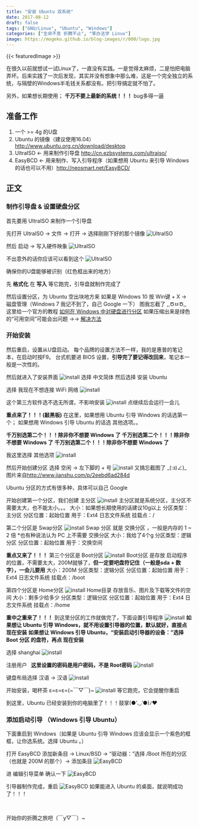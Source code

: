 ```yaml
---
title: "安装 Ubuntu 双系统"
date: 2017-08-12
draft: false
tags: ["GNU/Linux", "Ubuntu", "Windows"]
categories: ["生命不息 折腾不止", "笨办法学 Linux"]
image: https://mogeko.github.io/blog-images/r/000/logo.jpg
---
```


{{< featuredImage >}}

在很久以前就想试一试Linux了，一直没有实践。一是觉得太麻烦，二是怕把电脑弄坏。后来实践了一次后发现，其实并没有想象中那么难，这是一个完全独立的系统，与隔壁的Windows半毛钱关系都没有。把引导搞定就不怕了。

另外，如果想长期使用；
**千万不要上最新的系统！！！**
bug多得一逼

<!-- more -->

## 准备工作

1. 一个 >= 4g 的U盘
2. Ubuntu 的镜像（建议使用16.04）<http://www.ubuntu.org.cn/download/desktop>
3. UltraISO <- 用来制作引导盘 <http://cn.ezbsystems.com/ultraiso/>
4. EasyBCD <- 用来制作、写入引导程序（如果想用 Ubuntu 来引导 Windows 的话也可以不用）<http://neosmart.net/EasyBCD/>

## 正文

### 制作引导盘 & 设置硬盘分区

首先要用 UltraISO 来制作一个引导盘

先打开 UltraISO -> 文件 -> 打开 -> 选择刚刚下好的那个镜像
![UltraISO](https://mogeko.github.io/blog-images/r/000/UltraISO_1.png)

然后 启动 -> 写入硬件映象
![UltraISO](https://mogeko.github.io/blog-images/r/000/UltraISO_2.png)

不出意外的话你应该可以看到这个
![UltraISO](https://mogeko.github.io/blog-images/r/000/UltraISO_3.png)

确保你的U盘能够被识别（红色框出来的地方）

先 **格式化** 在 **写入** 等它跑完，引导盘就制作完成了

然后设置分区，为 Ubuntu 空出块地方来
如果是 Windows 10 按 Win键 + X -> 磁盘管理（Windows 7 我记不到了，自己 Google 一下）
图我忘截了 ,,ԾㅂԾ,, 这里给一个官方的教程 [如何在 Windows 中对硬盘进行分区](https://support.microsoft.com/zh-cn/help/944248)
如果压缩出来是绿色的“可用空间”可能会出问题
->-> [解决方法](https://answers.microsoft.com/zh-hans/windows/forum/windows_7-windows_install/%E7%A3%81%E7%9B%98%E5%88%86%E5%8C%BA%E8%BD%AC/bd333d12-e04d-46f8-bcd4-91973bb56cb9?auth=1)

### 开始安装

然后重启，设置从U盘启动。
每个品牌的设置方法不一样，我的是惠普的笔记本，在启动时按F9。
台式机要进 BIOS 设置，**引导完了要记得改回来**，笔记本一般是一次性的。

然后就进入了安装界面
![install](https://mogeko.github.io/blog-images/r/000/install_1.jpg)
选择 中文简体 然后选择 安装 Ubuntu

选择 我现在不想连接 WiFi 网络
![install](https://mogeko.github.io/blog-images/r/000/install_2.jpg)

这个第三方软件选不选无所谓，不影响安装
![install](https://mogeko.github.io/blog-images/r/000/install_3.jpg)
点继续后会运行一会儿

**重点来了！！！(敲黑板)**
在这里，如果想用 Ubuntu 引导 Windows 的话选第一个；
如果想用 Windows 引导 Ubuntu 的话选 其他选项。。

**千万别选第二个！！！除非你不想要 Windows 了**
**千万别选第二个！！！除非你不想要 Windows 了**
**千万别选第二个！！！除非你不想要 Windows 了**

我这里选择 其他选项
![install](https://mogeko.github.io/blog-images/r/000/install_4.jpg)

然后开始创建分区
选择 空闲 -> 左下脚的 + 号
![install](https://mogeko.github.io/blog-images/r/000/install_5.jpg)
又搞忘截图了 \_(:з)∠)\_ 图片来自<http://www.jianshu.com/p/2eebd6ad284d>

Ubuntu 分区的方式有很多种，具体可以自己 Google

开始创建第一个分区，我们创建 主分区
![install](https://mogeko.github.io/blog-images/r/000/install_6.png)
主分区就是系统分区，主分区不需要太大，也不能太小。。。
大小：如果想长期使用的话建议10g以上
分区类型：主分区
分区位置：起始位置
用于：Ext4 日志文件系统
挂载点：/

第二个分区是 Swap分区
![install](https://mogeko.github.io/blog-images/r/000/install_7.png)
Swap 分区 就是 交换分区 ，一般是内存的 1 ~ 2 倍
*也有种说法认为 PC 上不需要 交换分区
大小：我给了4个g
分区类型：逻辑分区
分区位置：起始位置
用于：交换空间

**重点又来了！！！**
第三个分区是 Boot分区
![install](https://mogeko.github.io/blog-images/r/000/install_8.png)
Boot分区 是存放 启动程序 的位置，不需要太大，200M就够了，**但一定要吧盘符记住（一般是sda + 数字），一会儿要用**
大小：200M
分区类型：逻辑分区
分区位置：起始位置
用于：Ext4 日志文件系统
挂载点：/boot

第四个分区是 Home分区
![install](https://mogeko.github.io/blog-images/r/000/install_9.png)
Home目录 存放音乐、图片及下载等文件的空间
大小：剩多少给多少
分区类型：逻辑分区
分区位置：起始位置
用于：Ext4 日志文件系统
挂载点：/home

**重中之重来了！！！**
到这里分区的工作就做完了，下面设置引导程序
![install](https://mogeko.github.io/blog-images/r/000/install_10.jpg)
**如果想让 Ubuntu 引导 Windows，就不用设置引导器的位置，默认就好，直接点 现在安装**
**如果想让 Windows 引导 Ubuntu，“安装启动引导器的设备：”选择 Boot 分区 的盘符，再点 现在安装**

选择 shanghai
![install](https://mogeko.github.io/blog-images/r/000/install_11.jpg)

注册用户  **这里设置的密码是用户密码，不是 Root密码**
![install](https://mogeko.github.io/blog-images/r/000/install_12.jpg)

键盘布局选择 汉语 -> 汉语
![install](https://mogeko.github.io/blog-images/r/000/install_13.jpg)

开始安装，喝杯茶 ε=ε=ε=(~￣▽￣)~
![install](https://mogeko.github.io/blog-images/r/000/install_14.jpg)
等它跑完，它会提醒你重启

到这里，Ubuntu 已经安装到你的电脑里了！！！鼓掌(●’◡’●)ﾉ♥

### 添加启动引导 （Windows 引导 Ubuntu）

下面重启到 Windows（如果是 Ubuntu 引导 Windows 应该会显示一个紫色的框框，让你选系统。选择 Ubuntu 。）

打开 EasyBCD
添加新条目 -> Linux/BSD -> “驱动器：”选择 /Boot 所在的分区（也就是 200M 的那个）-> 添加条目
![EasyBCD](https://mogeko.github.io/blog-images/r/000/EasyBCD_1.png)

进 编辑引导菜单 确认一下
![EasyBCD](https://mogeko.github.io/blog-images/r/000/EasyBCD_2.png)

引导器制作完成，重启
![EasyBCD](https://mogeko.github.io/blog-images/r/000/start_up.jpg)
如果能进入 Ubuntu 的桌面，就说明成功了！！！

<br>

开始你的折腾之旅吧（￣y▽￣）~
